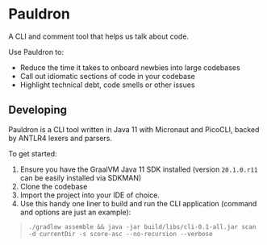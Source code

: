 # Pauldron

A CLI and comment tool that helps us talk about code.

Use Pauldron to:
* Reduce the time it takes to onboard newbies into large codebases
* Call out idiomatic sections of code in your codebase
* Highlight technical debt, code smells or other issues

## Developing

Pauldron is a CLI tool written in Java 11 with Micronaut and PicoCLI, backed by ANTLR4 lexers and parsers.

To get started:

1. Ensure you have the GraalVM Java 11 SDK installed (version `20.1.0.r11` can be easily installed via SDKMAN)
2. Clone the codebase
3. Import the project into your IDE of choice.
5. Use this handy one liner to build and run the CLI application (command and options are just an example):

> `./gradlew assemble && java -jar build/libs/cli-0.1-all.jar scan -d currentDir -s score-asc --no-recursion --verbose`